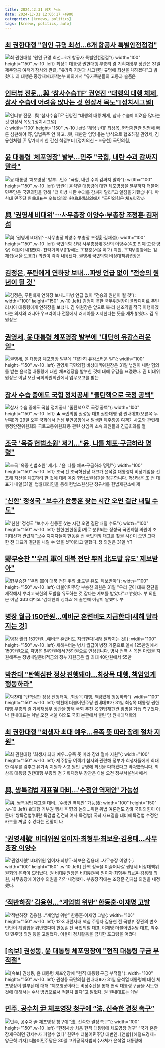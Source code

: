 ```yaml
---
title: 2024.12.31 정치 뉴스
date: 2024-12-31 12:05:17 +0900
categories: [krnews, politics]
tags: [krnews, politics, auto]
---
```

## [최 권한대행 "원인 규명 최선…6개 항공사 특별안전점검"](https://n.news.naver.com/mnews/article/448/0000499101)

![최 권한대행 "원인 규명 최선…6개 항공사 특별안전점검"](https://mimgnews.pstatic.net/image/origin/448/2024/12/31/499101.jpg?type=nf220_150){: width="100" height="150" .w-10 .left}
최상목 대통령 권한대행 부총리 겸 기획재정부 장관은 31일 제주항공 여객기 참사와 관련, "유가족 지원과 사고원인 규명에 최선을 다하겠다"고 밝혔다. 최 대행은 중앙재해대책본부 회의에서 "유가족분들의 고통과 슬픔은

## [인터뷰 전문…與 ‘참사수습TF’ 권영진 “대행의 대행 체제, 참사 수습에 어려움 많다는 것 현장서 목도”[정치시그널]](https://n.news.naver.com/mnews/article/449/0000295400)

![인터뷰 전문…與 ‘참사수습TF’ 권영진 “대행의 대행 체제, 참사 수습에 어려움 많다는 것 현장서 목도”[정치시그널]](https://mimgnews.pstatic.net/image/origin/449/2024/12/31/295400.jpg?type=nf220_150){: width="100" height="150" .w-10 .left}
‘계엄 반대’ 최상목, 헌법재판관 임명해 빠른 심판해야 野, 입법독주 안 하고…與, 재판관 임명 돕는 방식으로 협조하길 권영세, 김용현처럼 尹 망가지게 한 간신 척결부터 [정치의신 – 조응천] 국민의힘,

## [윤 대통령 '체포영장' 발부…민주 "국힘, 내란 수괴 감싸지 말라"](https://n.news.naver.com/mnews/article/437/0000424756)

![윤 대통령 '체포영장' 발부…민주 "국힘, 내란 수괴 감싸지 말라"](https://mimgnews.pstatic.net/image/origin/437/2024/12/31/424756.jpg?type=nf220_150){: width="100" height="150" .w-10 .left}
법원이 윤석열 대통령에 대한 체포영장을 발부하자 더불어민주당은 국민의힘을 향해 "더 이상 내란 수괴를 감싸지 말라"고 일침을 가했습니다. 박찬대 민주당 원내대표는 오늘(31일) 원내대책회의에서 "국민의힘은 체포영장까

## [與 '권영세 비대위'⋯사무총장 이양수·부총장 조정훈·김재섭](https://n.news.naver.com/mnews/article/031/0000897442)

![與 '권영세 비대위'⋯사무총장 이양수·부총장 조정훈·김재섭](https://mimgnews.pstatic.net/image/origin/031/2024/12/30/897442.jpg?type=nf220_150){: width="100" height="150" .w-10 .left}
국민의힘 신임 사무총장에 3선의 이양수(속초·인제·고성·양양) 의원이 내정됐다. 전략기획부총장에는 조정훈(서울 마포) 의원, 조직부총장에는 김재섭(서울 도봉갑) 의원이 각각 내정됐다. 권영세 국민의힘 비상대책위원장은

## [김정은, 푸틴에게 연하장 보내…파병 언급 없이 “전승의 원년이 될 것”](https://n.news.naver.com/mnews/article/032/0003342539)

![김정은, 푸틴에게 연하장 보내…파병 언급 없이 “전승의 원년이 될 것”](https://mimgnews.pstatic.net/image/origin/032/2024/12/31/3342539.jpg?type=nf220_150){: width="100" height="150" .w-10 .left}
김정이 북한 국무위원장이 블라디미르 푸틴 러시아 대통령에게 연하장을 보냈다. 김 위원장은 앞으로 북·러 신조약을 적극 이행하겠다는 의지와 러시아·우크라이나 전쟁에서 러시아를 지지한다는 뜻을 재차 밝혔다. 김 위원장은

## [권영세, 윤 대통령 체포영장 발부에 "대단히 유감스러운 일"](https://n.news.naver.com/mnews/article/003/0012990056)

![권영세, 윤 대통령 체포영장 발부에 "대단히 유감스러운 일"](https://mimgnews.pstatic.net/image/origin/003/2024/12/31/12990056.jpg?type=nf220_150){: width="100" height="150" .w-10 .left}
권영세 국민의힘 비상대책위원장은 31일 법원이 내란 혐의를 받는 윤석열 대통령에 대한 체포영장을 발부한 것에 대해 유감을 표명했다. 권 비대위원장은 이날 오전 국회의원회관에서 업무보고를 받는

## [참사 수습 중에도 국힘 정치공세 "줄탄핵으로 국정 공백"](https://n.news.naver.com/mnews/article/047/0002457957)

![참사 수습 중에도 국힘 정치공세 "줄탄핵으로 국정 공백"](https://mimgnews.pstatic.net/image/origin/047/2024/12/30/2457957.jpg?type=nf220_150){: width="100" height="150" .w-10 .left}
▲ 국민의힘 권성동 대표 권한대행 겸 원내대표(오른쪽 두번째)가 29일 오후 국회에서 전남 무안공항에서 발생한 제주항공 여객기 사고와 관련해 행정안전위원회와 국토교통위원회 등 관련 상임위 소속 의원들과 긴급회의를 열

## [조국 '옥중 헌법소원' 제기…"윤, 나를 체포·구금하라 명령"](https://n.news.naver.com/mnews/article/057/0001863738)

![조국 '옥중 헌법소원' 제기…"윤, 나를 체포·구금하라 명령"](https://mimgnews.pstatic.net/image/origin/057/2024/12/30/1863738.jpg?type=nf220_150){: width="100" height="150" .w-10 .left}
조국 전 조국혁신당 대표가 윤석열 대통령이 비상계엄을 선포해 자신을 체포하려 한 것에 대해 옥중 헌법소원심판을 청구합니다. 혁신당은 조 전 대표가 내일(31일) 법률대리인을 통해 헌법소원심판 청구서를 헌법재판소에 제

## ['친한' 정성국 "보수가 한동훈 찾는 시간 오면 결단 내릴 수도"](https://n.news.naver.com/mnews/article/277/0005525849)

!['친한' 정성국 "보수가 한동훈 찾는 시간 오면 결단 내릴 수도"](https://mimgnews.pstatic.net/image/origin/277/2024/12/31/5525849.jpg?type=nf220_150){: width="100" height="150" .w-10 .left}
친한(친한동훈)계로 분류되는 정성국 국민의힘 의원이 조기대선과 관련해 "보수 지지자들이 한동훈 전 국민의힘 대표를 찾을 시간이 오면 그때 한 전 대표가 결단을 내릴 수 있을 것"이라고 말했다. 정 의원은 31일 YT

## [野부승찬 "'우리 軍이 대북 전단 뿌려 北도발 유도' 제보받아"](https://n.news.naver.com/mnews/article/001/0015133991)

![野부승찬 "'우리 軍이 대북 전단 뿌려 北도발 유도' 제보받아"](https://mimgnews.pstatic.net/image/origin/001/2024/12/31/15133991.jpg?type=nf220_150){: width="100" height="150" .w-10 .left}
더불어민주당 부승찬 의원은 31일 "우리 군이 대북 전단을 제작해서 뿌리고 북한의 도발을 유도하는 것 같다는 제보를 받았다"고 밝혔다. 부 의원은 이날 SBS 라디오 '김태현의 정치쇼'에 출연해 이같이 말했다. 부

## [병장 월급 150만원…예비군 훈련비도 지급한다[새해 달라지는 것]](https://n.news.naver.com/mnews/article/374/0000418232)

![병장 월급 150만원…예비군 훈련비도 지급한다[새해 달라지는 것]](https://mimgnews.pstatic.net/image/origin/374/2024/12/31/418232.jpg?type=nf220_150){: width="100" height="150" .w-10 .left}
새해부터는 병사 월급이 병장 기준으로 올해 125만원에서 150만원으로, 이병은 64만원에서 75만원으로 인상됩니다. 병사 전역 시 목돈 마련을 지원해주는 장병내일준비적금의 정부 지원금은 월 최대 40만원에서 55만

## [박찬대 "탄핵심판 정상 진행돼야…최상목 대행, 책임있게 행동하라"](https://n.news.naver.com/mnews/article/008/0005135148)

![박찬대 "탄핵심판 정상 진행돼야…최상목 대행, 책임있게 행동하라"](https://mimgnews.pstatic.net/image/origin/008/2024/12/31/5135148.jpg?type=nf220_150){: width="100" height="150" .w-10 .left}
박찬대 더불어민주당 원내대표가 31일 최상목 대통령 권한대행 부총리 겸 기획재정부 장관을 향해 국회 추천 몫 헌법재판관 임명을 거듭 촉구했다. 박 원내대표는 이날 오전 서울 여의도 국회 본관에서 열린 당 원내대책회의

## [최 권한대행 "희생자 최대 예우…유족 뜻 따라 장례 절차 지원"](https://n.news.naver.com/mnews/article/437/0000424753)

![최 권한대행 "희생자 최대 예우…유족 뜻 따라 장례 절차 지원"](https://mimgnews.pstatic.net/image/origin/437/2024/12/31/424753.jpg?type=nf220_150){: width="100" height="150" .w-10 .left}
제주항공 여객기 참사와 관련해 정부가 희생자들에게 최대한 예우를 갖추고 유가족 지원과 사고 원인 규명에 최선을 다하겠다고 약속했습니다. 최상목 대통령 권한대행 부총리 겸 기획재정부 장관은 이날 오전 정부서울청사에서

## [與, 쌍특검법 재표결 대비…'수정안 역제안' 가능성](https://n.news.naver.com/mnews/article/001/0015134255)

![與, 쌍특검법 재표결 대비…'수정안 역제안' 가능성](https://mimgnews.pstatic.net/image/origin/001/2024/12/31/15134255.jpg?type=nf220_150){: width="100" height="150" .w-10 .left}
崔대행 거부권 행사 후 野와 논의…위헌·위법 여론전도 강화 국민의힘이 이른바 '쌍특검법'(내란 특검법·김건희 여사 특검법) 국회 재표결을 대비해 특검법 수정안 카드를 꺼낼 수 있다는 전망이 나

## ['권영세號' 비대위원 임이자·최형두·최보윤·김용태…사무총장 이양수](https://n.news.naver.com/mnews/article/421/0007994718)

!['권영세號' 비대위원 임이자·최형두·최보윤·김용태…사무총장 이양수](https://mimgnews.pstatic.net/image/origin/421/2024/12/30/7994718.jpg?type=nf220_150){: width="100" height="150" .w-10 .left}
탄핵 정국을 이끌어나갈 권영세 비상대책위원회의 윤곽이 드러났다. 권 비대위원장은 비대위원에 임이자·최형두·최보윤·김용태 의원, 사무총장에 이양수 의원을 각각 내정했다. 부총장 직에는 조정훈·김재섭 의원을 내정했다.

## [‘적반하장’ 김용현…“계엄법 위반” 한동훈·이재명 고발](https://n.news.naver.com/mnews/article/028/0002724159)

![‘적반하장’ 김용현…“계엄법 위반” 한동훈·이재명 고발](https://mimgnews.pstatic.net/image/origin/028/2024/12/30/2724159.jpg?type=nf220_150){: width="100" height="150" .w-10 .left}
12·3 내란사태 핵심 주동자 김용현 전 국방부 장관의 변호인단이 계엄법을 위반했다며 한동훈 전 국민의힘 대표, 이재명 더불어민주당 대표, 박주민 민주당 의원 등을 고발했다. 이들이 정치활동을 금지한 포고령을 어겼다

## [[속보] 권성동, 윤 대통령 체포영장에 "현직 대통령 구금 부적절"](https://n.news.naver.com/mnews/article/025/0003411724)

![[속보] 권성동, 윤 대통령 체포영장에 "현직 대통령 구금 부적절"](https://mimgnews.pstatic.net/image/origin/025/2024/12/31/3411724.jpg?type=nf220_150){: width="100" height="150" .w-10 .left}
권성동 국민의힘 원내대표가 31일 윤석열 대통령에 대한 체포영장이 발부된 데 대해 “체포영장이라는 비상수단을 통해 현직 대통령 구금을 시도한 것에 대해서는 수사 방법으로서 적절치 않다”고 밝혔다. 권 원내대표는 이날

## [민주, 공수처 尹 체포영장 청구에 “法, 신속한 결정 촉구”](https://n.news.naver.com/mnews/article/016/0002409291)

![민주, 공수처 尹 체포영장 청구에 “法, 신속한 결정 촉구”](https://mimgnews.pstatic.net/image/origin/016/2024/12/30/2409291.jpg?type=nf220_150){: width="100" height="150" .w-10 .left}
“헌정사상 처음 현직 대통령에 체포영장 청구” “국가 혼란 잠재우려면 강제수사 피할수 없다” 한민수 더불어민주당 대변인. [연합] [헤럴드경제=양근혁 기자] 더불어민주당은 30일 고위공직자범죄수사처가 윤석열 대통령에


